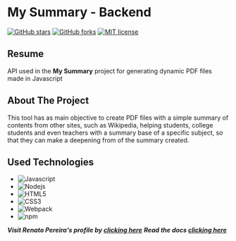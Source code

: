 # My Summary - Backend
[![GitHub stars](https://img.shields.io/github/stars/renato3x/pdflow-backend?style=social&label=Star&maxAge=2592000)](https://github.com/renato3x/pdflow-backend/stargazers/) [![GitHub forks](https://img.shields.io/github/forks/renato3x/pdflow-backend?style=social&label=Fork&maxAge=2592000)](https://github.com/renato3x/pdflow-backend/network) [![MIT license](https://img.shields.io/badge/License-MIT-green.svg)](https://lbesson.mit-license.org/)
## Resume
API used in the **My Summary** project for generating dynamic PDF files made in Javascript

## About The Project
This tool has as main objective to create PDF files with a simple summary of contents from other sites, such as Wikipedia, helping students, college students and even teachers with a summary base of a specific subject, so that they can make a deepening from of the summary created.

## Used Technologies
- ![Javascript](https://img.shields.io/badge/JavaScript-F7DF1E?style=for-the-badge&logo=javascript&logoColor=black)
- ![Nodejs](https://img.shields.io/badge/Node.js-43853D?style=for-the-badge&logo=node.js&logoColor=white)
- ![HTML5](https://img.shields.io/badge/HTML5-E34F26?style=for-the-badge&logo=html5&logoColor=white)
- ![CSS3](https://img.shields.io/badge/CSS3-1572B6?style=for-the-badge&logo=css3&logoColor=white)
- ![Webpack](https://img.shields.io/badge/webpack-%238DD6F9.svg?style=for-the-badge&logo=webpack&logoColor=black)
- ![npm](https://img.shields.io/badge/NPM-%23000000.svg?style=for-the-badge&logo=npm&logoColor=white)

**_Visit Renato Pereira's profile by [clicking here](https://github.com/renato3x)_**
**_Read the docs [clicking here](documentation.md)_**
